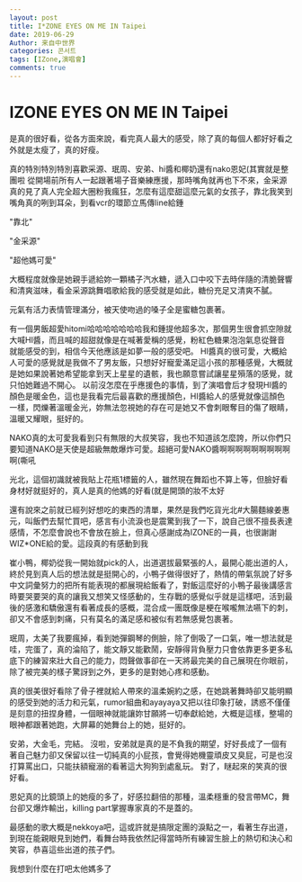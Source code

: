 ```yaml
---
layout: post
title: I*ZONE EYES ON ME IN Taipei
date: 2019-06-29
Author: 来自中世界
categories: 콘서트
tags: [IZone,演唱會]
comments: true
---
```


#  IZONE EYES ON ME IN Taipei

是真的很好看，從各方面來說，看完真人最大的感受，除了真的每個人都好好看之外就是太瘦了，真的好瘦。

真的特別特別特別喜歡采源、珉周、安弟、hi醬和椰奶還有nako恩妃(其實就是整團啦
從開場前所有人一起跟著場子音樂練應援，那時嘴角就再也下不來，金采源真的見了真人完全超大圈粉我瘋狂，怎麼有這麼甜這麼元氣的女孩子，靠北我笑到嘴角真的咧到耳朵，到看vcr的環節立馬傳line給鍾

"靠北"

"金采源"

"超他媽可愛"

大概程度就像是她親手遞給妳一顆橘子汽水糖，遞入口中咬下去時伴隨的清脆聲響和清爽滋味，看金采源跳舞唱歌給我的感受就是如此，糖份充足又清爽不膩。

元氣有活力表情管理滿分，被天使吻過的嗓子全是蜜糖包裹著。

有一個男飯超愛hitomi哈哈哈哈哈哈哈我和鍾提他超多次，那個男生很會抓空隙就大喊HI醬，而且喊的超甜就像是在喊著愛稱的感覺，粉紅色糖果泡泡氣息從聲音就能感受的到，相信今天他應該是如夢一般的感受吧。
HI醬真的很可愛，大概給人可愛的感覺就是我做不了男友飯，只想好好寵愛滿足這小孩的那種感覺，大概就是她如果說著她希望能拿到天上星星的遺骸，我也願意嘗試讓星星殞落的感覺，就只怕她難過不開心。
以前沒怎麼在乎應援色的事情，到了演唱會后才發現HI醬的顏色是暖金色，這也是我看完后最喜歡的應援顏色，HI醬給人的感覺就像這顏色一樣，閃爍著溫暖金光，妳無法忽視她的存在可是她又不會刺眼奪目的傷了眼睛，溫暖又耀眼，挺好的。

NAKO真的太可愛我看到只有無限的大叔笑容，我也不知道該怎麼誇，所以你們只要知道NAKO是天使是超級無敵爆炸可愛。超絕可愛NAKO醬啊啊啊啊啊啊啊啊啊啊(嘶吼

光北，這個初識就被我貼上花瓶1標籤的人，雖然現在舞蹈也不算上等，但臉好看身材好就挺好的，真人是真的他媽的好看(就是開頭的妝不太好

還有說來之前就已經列好想吃的東西的清單，果然是我們吃貨光北#大腸麵線姜惠元，叫飯們去幫忙買吧，感言有小流淚也是震驚到我了一下，說自己很不擅長表達感情，不怎麼會說也不會放在臉上，但真心感謝成為IZONE的一員，也很謝謝WIZ*ONE給的愛。這段真的有感動到我

崔小鴨，椰奶從我一開始就pick的人，出道選拔最緊張的人，最開心能出道的人，終於見到真人后的想法就是挺開心的，小鴨子做得很好了，熱情的帶氣氛說了好多中文詞彙努力的把所有能表現的都展現給飯看了，對飯這麼好的小鴨子最後講感言時要哭要哭的真的讓我又想笑又怪感動的，生存戰的感覺似乎就是這樣吧，活到最後的感激和驕傲還有看著成長的感概，混合成一團既像是梗在喉嚨無法嚥下的刺，卻又不會感到刺痛，只有莫名的滿足感和被似有若無感覺包裹著。

珉周，太美了我要瘋掉，看到她彈鋼琴的側臉，除了倒吸了一口氣，唯一想法就是哇，完蛋了，真的淪陷了，能文靜又能歡鬧，安靜得背負壓力只會依靠更多更多私底下的練習來壯大自己的能力，悶聲做事卻在一天將最完美的自己展現在你眼前，除了被完美的樣子驚訝到之外，更多的是對她心疼和感動。

真的很美很好看除了骨子裡就給人帶來的溫柔婉約之感，在她跳著舞時卻又能明顯的感受到她的活力和元氣，rumor組曲和ayayaya又把以往印象打破，誘惑不僅僅是刻意的扭捏身體，一個眼神就能讓妳甘願將一切奉獻給她，大概是這樣，整場的眼神都跟著她跑，大屏幕的她舞台上的她，挺好的。

安弟，大金毛，完結。
沒啦，安弟就是真的是不負我的期望，好好長成了一個有著自己魅力卻又保留以往一切純真的小屁孩，會覺得她機靈頑皮又臭屁，可是也沒打算罵出口，只能扶額寵溺的看著這大狗狗到處亂玩。
對了，瞇起來的笑真的很好看。

恩妃真的比鏡頭上的她瘦的多了，好感拉翻倍的那種，溫柔穩重的發言帶MC，舞台卻又爆炸輸出，killing part掌握專家真的不是蓋的。

最感動的歌大概是nekkoya吧，這或許就是搞限定團的淚點之一，看著生存出道，到現在能親眼見到她們，看舞台時我依然記得當時所有練習生臉上的熱切和決心和笑容，恭喜這些出道的孩子們。

我想到什麼在打吧太他媽多了
